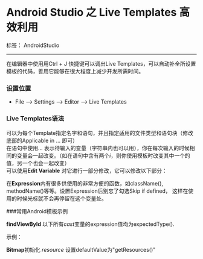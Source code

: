 # Android Studio 之 Live Templates 高效利用

标签： AndroidStudio

---

在编辑器中使用用Ctrl + J 快捷键可以调出Live Templates，可以自动补全所设置模板的代码，善用它能够在很大程度上减少开发所需时间。

### 设置位置
- File --> Settings --> Editor --> Live Templates

### Live Templates语法

可以为每个Template指定名字和语句，并且指定适用的文件类型和语句块（修改底部的Applicable in … 即可）      
在语句中使用$...$ 表示待输入的变量（字符串内也可以用），你在每次输入的时候相同的变量会一起改变。（如在语句中含有两个$i$，则你使用模板时改变其中一个的值，另一个也会一起改变）      
可以使用**Edit Variable** 对它进行一部分修改，它可以修改以下部分：


在**Expression**内有很多供使用的非常方便的函数，如className(), methodName()等等。设置Expression后别忘了勾选Skip if defined， 这样在使用的时候光标就不会再停留在这个变量处。   

###常用Android模板示例 

**findViewById** 以下所有$cast$变量的expression值均为expectedType().



示例：


**Bitmap**初始化 $resource$ 设置defaultValue为"getResources()"

    

